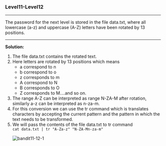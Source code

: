 ### Level11-Level12

<hr/>
The password for the next level is stored in the file data.txt, where all lowercase (a-z) and uppercase (A-Z) letters have been rotated by 13 positions.
<hr/>

<b>Solution:</b><br/>
<p>
<ol>

<li>The file data.txt contains the rotated text.</li>
<li>Here letters are rotated by 13 positions which means<br/>
    <ul>
    <li> a correspond to n</li>
    <li>b correspond to o</li> 
    <li>z corresponds to m</li>
    <li> A correspond to N</li>
    <li> B corresponds to O</li>
    <li> Z corresponds to M....and so on.</li>
    </ul>
</li>
<li>The range A-Z can be interpreted as range N-ZA-M after rotation, similarly a-z can be interpreted as n-za-m.</li>
<li>For this conversion we can use the tr command which is translates characters by accepting the current pattern and the pattern in which the text needs to be transformed.</li>
<li>We will pass the contents of the file data.txt to tr command</li>
<code>cat data.txt | tr "A-Za-z" "N-ZA-Mn-za-m"</code>

![bandit11-12-1](https://user-images.githubusercontent.com/88927842/181428432-0049ea8f-209a-49e6-a861-c6e8c977d576.png)



